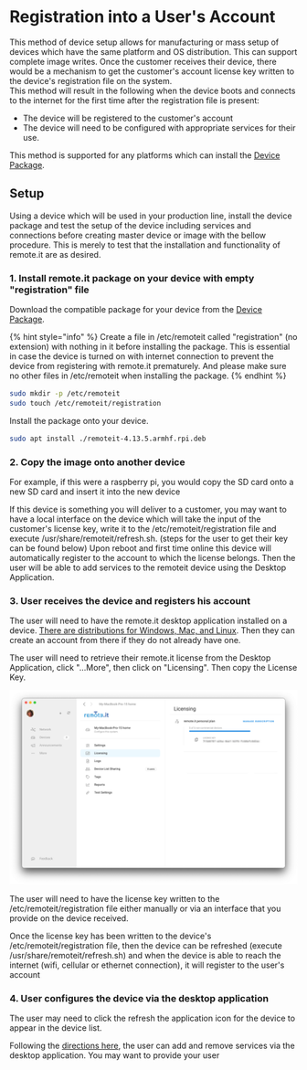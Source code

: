 # Registration into a User's Account

This method of device setup allows for manufacturing or mass setup of devices which have the same platform and OS distribution. This can support complete image writes. Once the customer receives their device, there would be a mechanism to get the customer's account license key written to the device's registration file on the system.  
This method will result in the following when the device boots and connects to the internet for the first time after the registration file is present:

* The device will be registered to the customer's account
* The device will need to be configured with appropriate services for their use.

This method is supported for any platforms which can install the [Device Package](../device-package/installation.md#supported-platforms).

## Setup

Using a device which will be used in your production line, install the device package and test the setup of the device including services and connections before creating master device or image with the bellow procedure. This is merely to test that the installation and functionality of remote.it are as desired. 

### 1. Install remote.it package on your device with empty "registration" file

Download the compatible package for your device from the [Device Package](../device-package/installation.md#supported-platforms). 

{% hint style="info" %}
Create a file in /etc/remoteit called "registration" \(no extension\) with nothing in it before installing the package. This is essential in case the device is turned on with internet connection to prevent the device from registering with remote.it prematurely. And please make sure no other files in /etc/remoteit when installing the package.
{% endhint %}

```bash
sudo mkdir -p /etc/remoteit
sudo touch /etc/remoteit/registration 
```

Install the package onto your device.

```bash
sudo apt install ./remoteit-4.13.5.armhf.rpi.deb
```

### 2. Copy the image onto another device

For example, if this were a raspberry pi, you would copy the SD card onto a new SD card and insert it into the new device

If this device is something you will deliver to a customer, you may want to have a local interface on the device which will take the input of the customer's license key, write it to the /etc/remoteit/registration file and execute /usr/share/remoteit/refresh.sh. \(steps for the user to get their key can be found below\) Upon reboot and first time online this device will automatically register to the account to which the license belongs. Then the user will be able to add services to the remoteit device using the Desktop Application.

### 3. User receives the device and registers his account

The user will need to have the remote.it desktop application installed on a device. [There are distributions for Windows, Mac, and Linux](../desktop/overview-and-installation.md). Then they can create an account from there if they do not already have one.

The user will need to retrieve their remote.it license from the Desktop Application, click "...More", then click on "Licensing". Then copy the License Key.  


![](../.gitbook/assets/screen_shot_2021-09-08_at_5_10_23_pm%20%282%29.png)

The user will need to have the license key written to the /etc/remoteit/registration file either manually or via an interface that you provide on the device received. 

Once the license key has been written to the device's /etc/remoteit/registration file, then the device can be refreshed \(execute /usr/share/remoteit/refresh.sh\) and when the device is able to reach the internet \(wifi, cellular or ethernet connection\), it will register to the user's account

### 4. User configures the device via the desktop application

The user may need to click the refresh the application icon for the device to appear in the device list. 

Following the [directions here](../device-package/installation.md#4-set-up-services-on-your-device), the user can add and remove services via the desktop application. You may want to provide your user 







